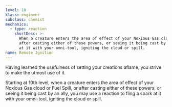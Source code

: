 ```yaml
---
level: 10
klass: engineer
subclass: chemist
mechanics:
  - type: reaction
    shortDesc: >-
      When a creature enters the area of effect of your Noxious Gas cloud or Fuel Spill, or
      after casting either of these powers, or seeing it being cast by an ally, you may flick a spark
      at it with your omni-tool, igniting the cloud or spill.
name: Remote Ignition
---
```

Having learned the usefulness of setting your creations aflame, you strive to make the utmost use of it.

Starting at 10th level, when a creature enters the area of effect of your Noxious Gas cloud or Fuel Spill, or
after casting either of these powers, or seeing it being cast by an ally, you may use a reaction to fling a
spark at it with your omni-tool, igniting the cloud or spill.
